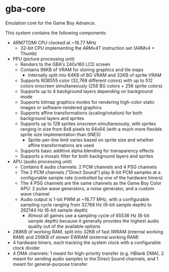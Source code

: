 # gba-core

Emulation core for the Game Boy Advance.

This system contains the following components:
* ARM7TDMI CPU clocked at ~16.77 MHz
  * 32-bit CPU implementing the ARMv4T instruction set (ARMv4 + Thumb)
* PPU (picture processing unit)
  * Renders to the GBA's 240x160 LCD screen
  * Contains 96KB of VRAM for storing graphics and tile maps
    * Internally split into 64KB of BG VRAM and 32KB of sprite VRAM
  * Supports RGB555 color (32,768 different colors) with up to 512 colors onscreen simultaneously (256 BG colors + 256 sprite colors)
  * Supports up to 4 background layers depending on background mode
  * Supports bitmap graphics modes for rendering high-color static images or software-rendered graphics
  * Supports affine transformations (scaling/rotation) for both background layers and sprites
  * Supports up to 128 sprites onscreen simultaneously, with sprites ranging in size from 8x8 pixels to 64x64 (with a much more flexible sprite size implementation than SNES)
    * Sprite-per-line limit varies based on sprite size and whether affine transformations are used
  * Supports basic additive alpha blending for transparency effects
  * Supports a mosaic filter for both background layers and sprites
* APU (audio processing unit)
  * Contains 6 audio channels: 2 PCM channels and 4 PSG channels
  * The 2 PCM channels ("Direct Sound") play 8-bit PCM samples at a configurable sample rate (controlled by one of the hardware timers)
  * The 4 PSG channels are the same channels as the Game Boy Color APU: 2 pulse wave generators, a noise generator, and a custom wave channel
  * Audio output is 1-bit PWM at ~16.77 MHz, with a configurable sampling cycle ranging from 32768 Hz (9-bit sample depth) to 262144 Hz (6-bit sample depth)
    * Almost all games use a sampling cycle of 65536 Hz (8-bit sample depth) because it generally provides the highest audio quality out of the available options
* 288KB of working RAM, split into 32KB of fast IWRAM (internal working RAM) and 256KB of slower EWRAM (external working RAM)
* 4 hardware timers, each tracking the system clock with a configurable clock divider
* 4 DMA channels: 1 meant for high-priority transfer (e.g. HBlank DMA), 2 meant for sending audio samples to the Direct Sound channels, and 1 meant for general-purpose transfer